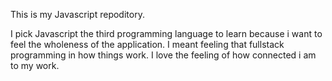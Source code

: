 This is my Javascript repoditory.

I pick Javascript the third programming language to learn
because i want to feel the wholeness of the application.
I meant feeling that fullstack programming in how things work.
I love the feeling of how connected i am to my work.

